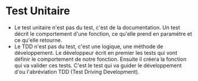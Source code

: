 # Test Unitaire

* Le test unitaire n'est pas du test, c'est de la documentation. Un test décrit le comportement d'une fonction, ce qu'elle prend en paramétre et ce qu'elle retourne.
* Le TDD n'est pas du test, c'est une logique, une méthode de développement. Le développeur écrit en premier les tests qui vont définir le comportement de notre fonction. Ensuite il créera la fonction qui va valider ces tests. C'est le test qui va guider le développement d'ou l'abréviation TDD (Test Driving Development). 